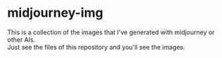 # midjourney-img

This is a collection of the images that I've generated with midjourney or other AIs.<br>
Just see the files of this repository and you'll see the images.
